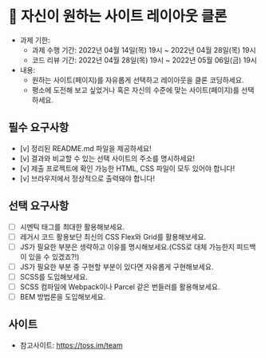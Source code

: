 # 📌 자신이 원하는 사이트 레이아웃 클론

- 과제 기한:
  - 과제 수행 기간: 2022년 04월 14일(목) 19시 ~ 2022년 04월 28일(목) 19시
  - 코드 리뷰 기간: 2022년 04월 28일(목) 19시 ~ 2022년 05월 06일(금) 19시
- 내용:
  - 원하는 사이트(페이지)를 자유롭게 선택하고 레이아웃을 클론 코딩하세요.
  - 평소에 도전해 보고 싶었거나 혹은 자신의 수준에 맞는 사이트(페이지)를 선택하세요.

## 필수 요구사항

- [v] 정리된 README.md 파일을 제공하세요!
- [v] 결과와 비교할 수 있는 선택 사이트의 주소를 명시하세요!
- [v] 제출 프로젝트에 확인 가능한 HTML, CSS 파일이 모두 있어야 합니다!
- [v] 브라우저에서 정상적으로 출력돼야 합니다!

## 선택 요구사항

- [ ] 시멘틱 태그를 최대한 활용해보세요.
- [ ] 레거시 코드 활용보단 최신의 CSS Flex와 Grid를 활용해보세요.
- [ ] JS가 필요한 부분은 생략하고 이유를 명시해보세요.(CSS로 대체 가능한지 피드백이 있을 수 있겠죠?!)
- [ ] JS가 필요한 부분 중 구현할 부분이 있다면 자유롭게 구현해보세요.
- [ ] SCSS를 도입해보세요.
- [ ] SCSS 컴파일에 Webpack이나 Parcel 같은 번들러를 활용해보세요.
- [ ] BEM 방법론을 도입해보세요.

## 사이트

- 참고사이트: https://toss.im/team

